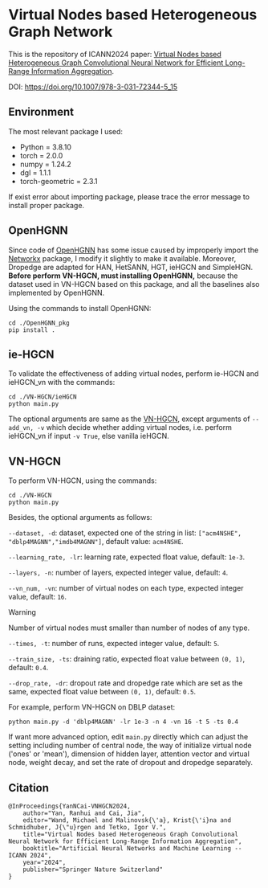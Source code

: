 # Virtual Nodes based Heterogeneous Graph Network
This is the repository of ICANN2024 paper: [Virtual Nodes based Heterogeneous Graph Convolutional Neural Network for Efficient Long-Range Information Aggregation](https://link.springer.com/chapter/10.1007/978-3-031-72344-5_15). 

DOI: https://doi.org/10.1007/978-3-031-72344-5_15

## Environment
The most relevant package I used:
- Python = 3.8.10
- torch = 2.0.0
- numpy = 1.24.2
- dgl = 1.1.1
- torch-geometric = 2.3.1

If exist error about importing package, please trace the error message to install proper package.

## OpenHGNN
Since code of [OpenHGNN](https://github.com/BUPT-GAMMA/OpenHGNN/) has some issue caused by improperly import the [Networkx](https://networkx.org/) package, I modify it slightly to make it available.
Moreover, Dropedge are adapted for HAN, HetSANN, HGT, ieHGCN and SimpleHGN.
**Before perform VN-HGCN, must installing OpenHGNN,** because the dataset used in VN-HGCN based on this package, and all the baselines also implemented by OpenHGNN. 

Using the commands to install OpenHGNN:
```
cd ./OpenHGNN_pkg
pip install .
```
## ie-HGCN
To validate the effectiveness of adding virtual nodes, perform ie-HGCN and ieHGCN_vn with the commands:
```
cd ./VN-HGCN/ieHGCN
python main.py
```
The optional arguments are same as the [VN-HGCN](#vn-hgcn), except arguments of ```--add_vn, -v``` which decide whether adding virtual nodes, i.e. perform ieHGCN_vn if input `-v True`, else vanilla ieHGCN.  

## VN-HGCN
To perform VN-HGCN, using the commands:
```
cd ./VN-HGCN
python main.py
```
Besides, the optional arguments as follows:

```--dataset, -d```: dataset, expected one of the string in list: ```["acm4NSHE", "dblp4MAGNN","imdb4MAGNN"]```, default value: ```acm4NSHE```.

```--learning_rate, -lr```: learning rate, expected float value, default: ```1e-3```.

```--layers, -n```: number of layers, expected integer value, default: ```4```.

```--vn_num, -vn```: number of virtual nodes on each type, expected integer value, default: ```16```.

> [!WARNING]
> Number of virtual nodes must smaller than number of nodes of any type.

```--times, -t```: number of runs, expected integer value, default: ```5```.

```--train_size, -ts```: draining ratio, expected float value between ```(0, 1)```, default: ```0.4```.

``--drop_rate, -dr``: dropout rate and dropedge rate which are set as the same, expected float value between ```(0, 1)```, default: ```0.5```.

For example, perform VN-HGCN on DBLP dataset:
```
python main.py -d 'dblp4MAGNN' -lr 1e-3 -n 4 -vn 16 -t 5 -ts 0.4
```

If want more advanced option, edit ```main.py``` directly which can adjust the setting including number of central node, the way of initialize virtual node ('ones' or 'mean'), dimension of hidden layer, attention vector and virtual node, weight decay, and set the rate of dropout and dropedge separately.

## Citation
```
@InProceedings{YanNCai-VNHGCN2024,
    author="Yan, Ranhui and Cai, Jia",
    editor="Wand, Michael and Malinovsk{\'a}, Krist{\'i}na and Schmidhuber, J{\"u}rgen and Tetko, Igor V.",
    title="Virtual Nodes based Heterogeneous Graph Convolutional Neural Network for Efficient Long-Range Information Aggregation",
    booktitle="Artificial Neural Networks and Machine Learning -- ICANN 2024",
    year="2024",
    publisher="Springer Nature Switzerland"
}
```